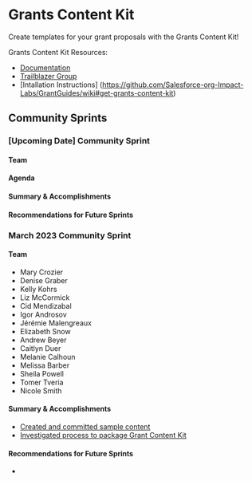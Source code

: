 # Grants Content Kit

Create templates for your grant proposals with the Grants Content Kit! 

Grants Content Kit Resources:
- [Documentation](https://github.com/Salesforce-org-Impact-Labs/GrantGuides/wiki)
- [Trailblazer Group](https://trailhead.salesforce.com/trailblazer-community/groups/0F94S000000kJbMSAU?tab=discussion&sort=LAST_MODIFIED_DATE_DESC)
- [Intallation Instructions] (https://github.com/Salesforce-org-Impact-Labs/GrantGuides/wiki#get-grants-content-kit)

## Community Sprints 

### [Upcoming Date] Community Sprint

#### Team
#### Agenda
#### Summary & Accomplishments
#### Recommendations for Future Sprints

### March 2023 Community Sprint

#### Team
- Mary Crozier
- Denise Graber 
- Kelly Kohrs 
- Liz McCormick
- Cid Mendizabal
- Igor Androsov
- Jérémie Malengreaux
- Elizabeth Snow
- Andrew Beyer
- Caitlyn Duer
- Melanie Calhoun
- Melissa Barber
- Sheila Powell
- Tomer Tveria
- Nicole Smith

#### Summary & Accomplishments
- [Created and committed sample content](https://docs.google.com/document/d/1gkLnFyskKXShowoOBk7ZaHHSDOMwTGbjIjhDpg-smWE/edit#heading=h.u35mx5t1qfmi)
- [Investigated process to package Grant Content Kit](https://docs.google.com/document/d/1gkLnFyskKXShowoOBk7ZaHHSDOMwTGbjIjhDpg-smWE/edit#heading=h.693uk3rseyp6)

#### Recommendations for Future Sprints
- 
